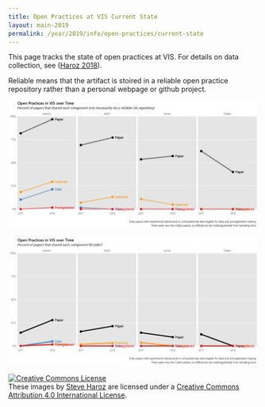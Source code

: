 ```yaml
---
title: Open Practices at VIS Current State
layout: main-2019
permalink: /year/2019/info/open-practices/current-state
---
```


This page tracks the state of open practices at VIS. For details on data collection, see ([Haroz 2018](https://osf.io/8ag3w/)).

Reliable means that the artifact is stoired in a reliable open practice repository rather than a personal webpage or github project.

![](unreliable.png)

![](reliable.png)


<a rel="license" href="http://creativecommons.org/licenses/by/4.0/"><img alt="Creative Commons License" style="border-width:0" src="https://i.creativecommons.org/l/by/4.0/80x15.png" /></a><br />These images by <a xmlns:cc="http://creativecommons.org/ns#" href="http://steveharoz.com" property="cc:attributionName" rel="cc:attributionURL">Steve Haroz</a> are licensed under a <a rel="license" href="http://creativecommons.org/licenses/by/4.0/">Creative Commons Attribution 4.0 International License</a>.